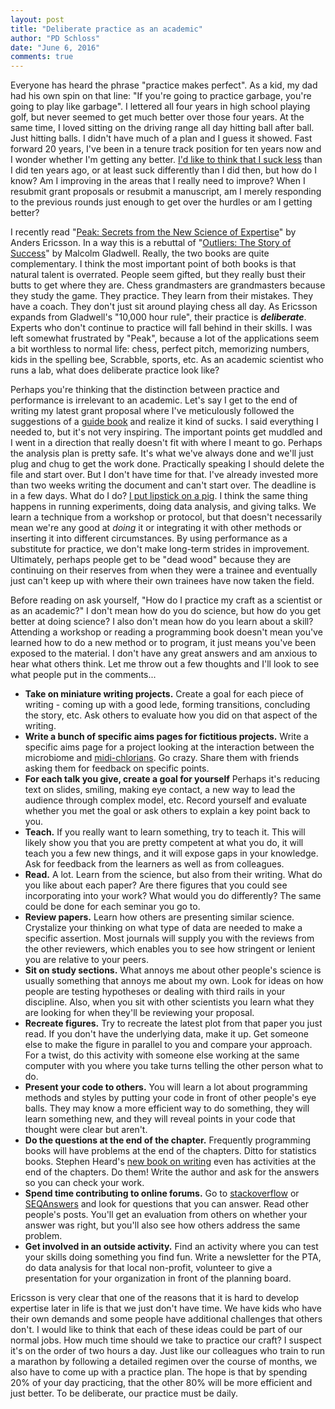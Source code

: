 ```yaml
---
layout: post
title: "Deliberate practice as an academic"
author: "PD Schloss"
date: "June 6, 2016"
comments: true
---
```


Everyone has heard the phrase "practice makes perfect". As a kid, my dad had his own spin on that line: "If you're going to practice garbage, you're going to play like garbage". I lettered all four years in high school playing golf, but never seemed to get much better over those four years. At the same time, I loved sitting on the driving range all day hitting ball after ball. Just hitting balls. I didn't have much of a plan and I guess it showed. Fast forward 20 years, I've been in a tenure track position for ten years now and I wonder whether I'm getting any better. [I'd like to think that I suck less](http://www.academichermit.com/2016/01/04/Suck-until-you-dont.html) than I did ten years ago, or at least suck differently than I did then, but how do I know? Am I improving in the areas that I really need to improve? When I resubmit grant proposals or resubmit a manuscript, am I merely responding to the previous rounds just enough to get over the hurdles or am I getting better?

I recently read "[Peak: Secrets from the New Science of Expertise](http://www.amazon.com/Peak-Secrets-New-Science-Expertise/dp/0544456238)" by Anders Ericsson. In a way this is a rebuttal of "[Outliers: The Story of Success](http://www.amazon.com/Outliers-Story-Success-Malcolm-Gladwell/dp/0316017930?ie=UTF8&*Version*=1&*entries*=0)" by Malcolm Gladwell. Really, the two books are quite complementary. I think the most important point of both books is that natural talent is overrated. People seem gifted, but they really bust their butts to get where they are. Chess grandmasters are grandmasters because they study the game. They practice. They learn from their mistakes. They have a coach. They don't just sit around playing chess all day. As Ericsson expands from Gladwell's "10,000 hour rule", their practice is ***deliberate***. Experts who don't continue to practice will fall behind in their skills. I was left somewhat frustrated by "Peak", because a lot of the applications seem a bit worthless to normal life: chess, perfect pitch, memorizing numbers, kids in the spelling bee, Scrabble, sports, etc. As an academic scientist who runs a lab, what does deliberate practice look like?

Perhaps you're thinking that the distinction between practice and performance is irrelevant to an academic. Let's say I get to the end of writing my latest grant proposal where I've meticulously followed the suggestions of a [guide book](http://www.grantcentral.com) and realize it kind of sucks. I said everything I needed to, but it's not very inspiring. The important points get muddled and I went in a direction that really doesn't fit with where I meant to go. Perhaps the analysis plan is pretty safe. It's what we've always done and we'll just plug and chug to get the work done. Practically speaking I should delete the file and start over. But I don't have time for that. I've already invested more than two weeks writing the document and can't start over. The deadline is in a few days. What do I do? [I put lipstick on a pig](https://en.wikipedia.org/wiki/Lipstick_on_a_pig). I think the same thing happens in running experiments, doing data analysis, and giving talks. We learn a technique from a workshop or protocol, but that doesn't necessarily mean we're any good at *doing* it or integrating it with other methods or inserting it into different circumstances. By using performance as a substitute for practice, we don't make long-term strides in improvement. Ultimately, perhaps people get to be "dead wood" because they  are continuing on their reserves from when they were a trainee and eventually just can't keep up with where their own trainees have now taken the field.

Before reading on ask yourself, "How do I practice my craft as a scientist or as an academic?" I don't mean how do you do science, but how do you get better at doing science? I also don't mean how do you learn about a skill? Attending a workshop or reading a programming book doesn't mean you've learned how to do a new method or to program, it just means you've been exposed to the material. I don't have any great answers and am anxious to hear what others think. Let me throw out a few thoughts and I'll look to see what people put in the comments...

* **Take on miniature writing projects.** Create a goal for each piece of writing - coming up with a good lede, forming transitions, concluding the story, etc. Ask others to evaluate how you did on that aspect of the writing.
* **Write a bunch of specific aims pages for fictitious projects.** Write a specific aims page for a project looking at the interaction between the microbiome and [midi-chlorians](http://starwars.wikia.com/wiki/Midi-chlorian/Legends). Go crazy. Share them with friends asking them for feedback on specific points.
* **For each talk you give, create a goal for yourself** Perhaps it's reducing text on slides, smiling, making eye contact, a new way to lead the audience through complex model, etc. Record yourself and evaluate whether you met the goal or ask others to explain a key point back to you.
* **Teach.** If you really want to learn something, try to teach it. This will likely show you that you are pretty competent at what you do, it will teach you a few new things, and it will expose gaps in your knowledge. Ask for feedback from the learners as well as from colleagues.
* **Read.** A lot. Learn from the science, but also from their writing. What do you like about each paper? Are there figures that you could see incorporating into your work? What would you do differently? The same could be done for each seminar you go to.
* **Review papers.** Learn how others are presenting similar science. Crystalize your thinking on what type of data are needed to make a specific assertion. Most journals will supply you with the reviews from the other reviewers, which enables you to see how stringent or lenient you are relative to your peers.
* **Sit on study sections.** What annoys me about other people's science is usually something that annoys me about my own. Look for ideas on how people are testing hypotheses or dealing with third rails in your discipline. Also, when you sit with other scientists you learn what they are looking for when they'll be reviewing your proposal.
* **Recreate figures.** Try to recreate the latest plot from that paper you just read. If you don't have the underlying data, make it up. Get someone else to make the figure in parallel to you and compare your approach. For a twist, do this activity with someone else working at the same computer with you where you take turns telling the other person what to do.
* **Present your code to others.** You will learn a lot about programming methods and styles by putting your code in front of other people's eye balls. They may know a more efficient way to do something, they will learn something new, and they will reveal points in your code that thought were clear but aren't.
* **Do the questions at the end of the chapter.** Frequently programming books will have problems at the end of the chapters. Ditto for statistics books. Stephen Heard's [new book on writing](http://www.amazon.com/Scientists-Guide-Writing-Effectively-throughout/dp/0691170223) even has activities at the end of the chapters. Do them! Write the author and ask for the answers so you can check your work.
* **Spend time contributing to online forums.** Go to [stackoverflow](http://stackoverflow.com) or [SEQAnswers](http://seqanswers.com) and look for questions that you can answer. Read other people's posts. You'll get an evaluation from others on whether your answer was right, but you'll also see how others address the same problem.
* **Get involved in an outside activity.** Find an activity where you can test your skills doing something you find fun. Write a newsletter for the PTA, do data analysis for that local non-profit, volunteer to give a presentation for your organization in front of the planning board.


Ericsson is very clear that one of the reasons that it is hard to develop expertise later in life is that we just don't have time. We have kids who have their own demands and some people have additional challenges that others don't. I would like to think that each of these ideas could be part of our normal jobs. How much time should we take to practice our craft? I suspect it's on the order of two hours a day. Just like our colleagues who train to run a marathon by following a detailed regimen over the course of months, we also have to come up with a practice plan. The hope is that by spending 20% of your day practicing, that the other 80% will be more efficient and just better. To be deliberate, our practice must be daily.
